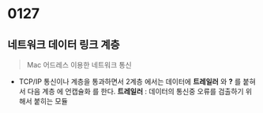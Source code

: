 # 0127

## 네트워크 데이터 링크 계층 

>Mac 어드레스 이용한 네트워크 통신
- TCP/IP 통신이나 계층을 통과하면서 2계층 에서는 데이터에 **트레일러** 와 **?** 를 붙혀서 다음 계층 에 언캡슐화 를 한다.
  **트레일러** : 데이터의 통신중 오류를 검출하기 위해서 붙히는 모듈